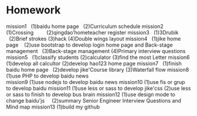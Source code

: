# Homework
mission1   (1)baidu home page   (2)Curriculum schedule
mission2   (1)Crossing         (2)qingdao’hometeacher register
mission3   (1)3Drubik           (2)Brief strokes       (3)hack    (4)Double wings layout
mission4   (1)jike home page    (2)use bootstrap to develop login home page and Back-stage management   (3)Back-stage management 
           (4)Primary interview questions
mission5   (1)classify students   (2)calculator   (3)find the most Letter
mission6   (1)develop all calcultor   (2)develop hao123 home page
mission7   (1)finish baidu home page   (2)develop jike'Course library   (3)Waterfall flow
mission8   (1)use PHP to develop baidu news    
mission9   (1)use nodejs to develop baidu news
mission10  (1)use fis or grup to develop baidu
mission11  (1)use less or sass to develop jike'css    (2)use less or sass to finish to develop bus brain
mission12  (1)use design mode to change baidu'js      (2)summary Senior Engineer Interview Questions and Mind map
mission13  (1)build my github
 



